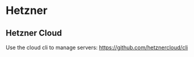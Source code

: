 # Hetzner

## Hetzner Cloud

Use the cloud cli to manage servers: https://github.com/hetznercloud/cli